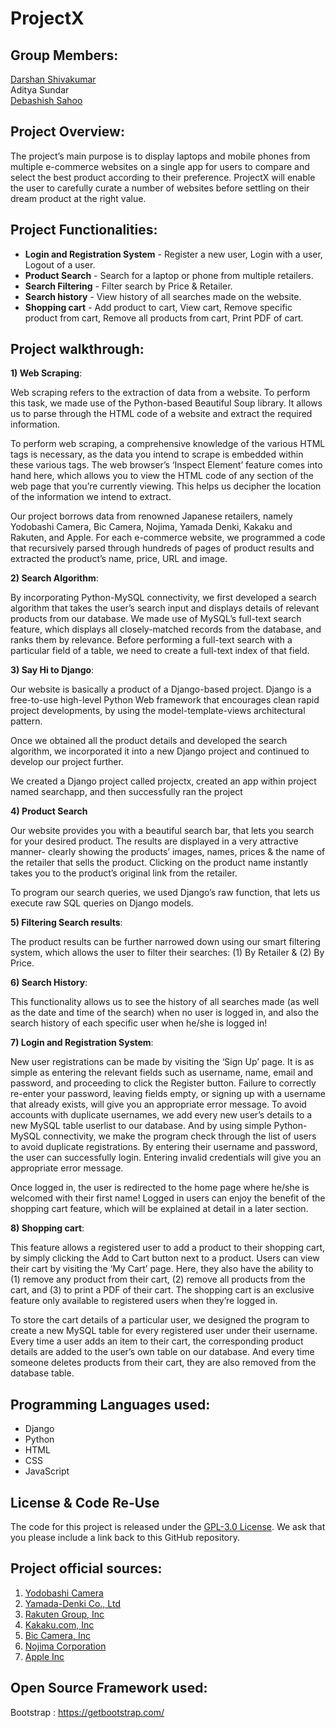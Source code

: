 # ProjectX

## Group Members: 
[Darshan Shivakumar](https://www.linkedin.com/in/darshan-shivakumar-32289919b/)<br>
Aditya Sundar<br>
[Debashish Sahoo](https://github.com/debashishsahoo)<br>

## Project Overview:

The project’s main purpose is to display laptops and mobile phones from multiple e-commerce websites on a single app for users to compare and select the best product according to their preference. ProjectX will enable the user to carefully curate a number of websites before settling on their dream product at the right value.

## Project Functionalities:

* **Login and Registration System** - Register a new user, Login with a user, Logout of a user.
* **Product Search** - Search for a laptop or phone from multiple retailers.
* **Search Filtering** - Filter search by Price & Retailer.
* **Search history** - View history of all searches made on the website.
* **Shopping cart** - Add product to cart, View cart, Remove specific product from cart, Remove all products from cart, Print PDF of cart.

## Project walkthrough:

**1) Web Scraping**: 


Web scraping refers to the extraction of data from a website. To perform this task, we made use of the Python-based Beautiful Soup library. It allows us to parse through the HTML code of a website and extract the required information. 

To perform web scraping, a comprehensive knowledge of the various HTML tags is necessary, as the data you intend to scrape is embedded within these various tags. The web browser’s ‘Inspect Element’ feature comes into hand here, which allows you to view the HTML code of any section of the web page that you’re currently viewing. This helps us decipher the location of the information we intend to extract.

Our project borrows data from renowned Japanese retailers, namely Yodobashi Camera, Bic Camera, Nojima, Yamada Denki, Kakaku and Rakuten, and Apple. For each e-commerce website, we programmed a code that recursively parsed through hundreds of pages of product results and extracted the product’s name, price, URL and image.

**2) Search Algorithm**:

By incorporating Python-MySQL connectivity, we first developed a search algorithm that takes the user’s search input and displays details of relevant products from our database. We made use of MySQL’s full-text search feature, which displays all closely-matched records from the database, and ranks them by relevance. Before performing a full-text search with a particular field of a table, we need to create a full-text index of that field.

**3) Say Hi to Django**:

Our website is basically a product of a Django-based project. Django is a free-to-use high-level Python Web framework that encourages clean rapid project developments, by using the model-template-views architectural pattern.

Once we obtained all the product details and developed the search algorithm, we incorporated it into a new Django project and continued to develop our project further.

We created a Django project called projectx, created an app within project named searchapp, and then successfully ran the project

**4) Product Search**

Our website provides you with a beautiful search bar, that lets you search for your desired product. The results are displayed in a very attractive manner- clearly showing the products’ images, names, prices & the name of the retailer that sells the product. Clicking on the product name instantly takes you to the product’s original link from the retailer.

To program our search queries, we used Django’s raw function, that lets us execute raw SQL queries on Django models.

**5) Filtering Search results**:

The product results can be further narrowed down using our smart filtering system, which allows the user to filter their searches: (1) By Retailer & (2) By Price.

**6) Search History**:

This functionality allows us to see the history of all searches made (as well as the date and time of the search) when no user is logged in, and also the search history of each specific user when he/she is logged in!

**7) Login and Registration System**:

New user registrations can be made by visiting the ‘Sign Up’ page. It is as simple as entering the relevant fields such as username, name, email and password, and proceeding to click the Register button. Failure to correctly re-enter your password, leaving fields empty, or signing up with a username that already exists, will give you an appropriate error message. To avoid accounts with duplicate usernames, we add every new user’s details to a new MySQL table userlist to our database. And by using simple Python-MySQL connectivity, we make the program check through the list of users to avoid duplicate registrations. By entering their username and password, the user can successfully login. Entering invalid credentials will give you an appropriate error message.

Once logged in, the user is redirected to the home page where he/she is welcomed with their first name! Logged in users can enjoy the benefit of the shopping cart feature, which will be explained at detail in a later section.

**8) Shopping cart**:

This feature allows a registered user to add a product to their shopping cart, by simply clicking the Add to Cart button next to a product. Users can view their cart by visiting the ‘My Cart’ page. Here, they also have the ability to (1) remove any product from their cart, (2) remove all products from the cart, and (3) to print a PDF of their cart. The shopping cart is an exclusive feature only  available to registered users when they’re logged in. 

To store the cart details of a particular user, we designed the program to create a new MySQL table for every registered user under their username. Every time a user adds an item to their cart, the corresponding product details are added to the user’s own table on our database. And every time someone deletes products from their cart, they are also removed from the database table.

## Programming Languages used:

- Django  
- Python   	   
- HTML    
- CSS     
- JavaScript  

## License & Code Re-Use
The code for this project is released under the [GPL-3.0 License](./LICENSE). We ask that you please include a link back to this GitHub repository.

## Project official sources:

1) [Yodobashi Camera](https://www.yodobashi.com/)<br>
2) [Yamada-Denki Co., Ltd](https://www.yamada-denkiweb.com/)<br>
3) [Rakuten Group, Inc](https://www.rakuten.co.jp/)<br>
4) [Kakaku.com, Inc](https://kakaku.com/)<br>
5) [Bic Camera, Inc](https://www.biccamera.com/bc/main/)<br>
6) [Nojima Corporation](https://www.nojima.co.jp/)<br>
7) [Apple Inc](https://www.apple.com/jp/shop)

## Open Source Framework used:

Bootstrap : https://getbootstrap.com/




